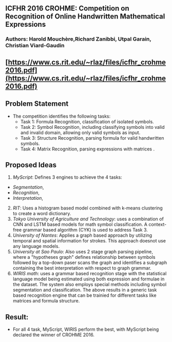 ## ICFHR 2016 CROHME: Competition on Recognition of Online Handwritten Mathematical Expressions
### Authors: Harold Mouchère,Richard Zanibbi, Utpal Garain, Christian Viard-Gaudin
## [https://www.cs.rit.edu/~rlaz/files/icfhr_crohme2016.pdf](https://www.cs.rit.edu/~rlaz/files/icfhr_crohme2016.pdf)

## Problem Statement
- The competition identifies the following tasks:
  - Task 1: Formula Recognition, classification of isolated symbols.
  - Task 2: Symbol Recognition, including classifying symbols into valid and invalid domain, allowing only valid symbols as input.
  - Task 3: Structure Recognition, parsing formula for valid handwritten symbols.
  - Task 4: Matrix Recognition, parsing expressions with matrices .
 
## Proposed Ideas
1. *MyScript*: Defines 3 engines to achieve the 4 tasks:
  - *Segmentation*,
  - *Recognition*, 
  - *Interpretation*, 
2. *RIT*: Uses a histogram based model combined with k-means clustering to create a word dictionary.
3. *Tokyo University of Agriculture and Technology*: uses a combination of CNN and LSTM based models for math symbol classification. A context-free grammar based algorithm (CYK) is used to address Task 3. 
4. *University of Nantes*: Applies a graph based approach by utilizing temporal and spatial information for strokes. This approach doesnot use any language models.
5. *University at Sao Paulo*: Also uses 2 stage graph parsing pipeline, where a "hypotheses graph" defines relationship between symbols followed by a top-down paser scans the graph and identifies a subgraph containing the best interpretation with respect to graph grammar. 
6. *WIRIS math*: uses a grammar based recognition stage with the statistical language model being estimated using both expression and formulae in the dataset. The system also employs special methods including symbol segmentation and classification. The above results in a generic task based recognition engine that can be trainied for different tasks like matrices and formula structure.   

## Result:
- For all 4 task,  MyScript, WIRIS perform the best, with MyScript being declared the winner of CROHME 2016. 
